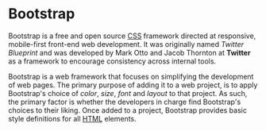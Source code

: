 # Bootstrap

Bootstrap is a free and open source [CSS](CSS) framework directed at responsive, mobile-first front-end web development. It was originally named _Twitter Blueprint_ and was developed by Mark Otto and Jacob Thornton at **Twitter** as a framework to encourage consistency across internal tools.

Bootstrap is a web framework that focuses on simplifying the development of web pages. The primary purpose of adding it to a web project, is to apply Bootstrap's choice of _color_, _size_, _font_ and _layout_ to that project. As such, the primary factor is whether the developers in charge find Bootstrap's choices to their liking. Once added to a project, Bootstrap provides basic style definitions for all [HTML](HTML) elements.